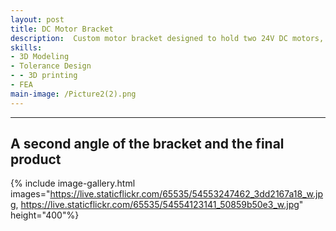 ```yaml
---
layout: post
title: DC Motor Bracket
description:  Custom motor bracket designed to hold two 24V DC motors, two gears to connect them and a custom locking collar to attach one of the motor shafts to the 0.5" arm shaft.
skills: 
- 3D Modeling
- Tolerance Design
- - 3D printing
- FEA
main-image: /Picture2(2).png
---
```


---
## A second angle of the bracket and the final product
{% include image-gallery.html images="https://live.staticflickr.com/65535/54553247462_3dd2167a18_w.jpg, https://live.staticflickr.com/65535/54554123141_50859b50e3_w.jpg" height="400"%}
